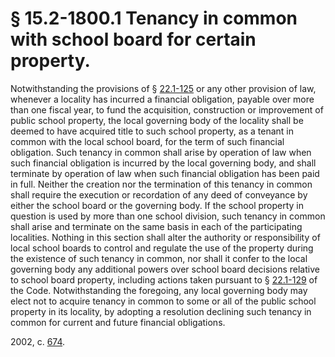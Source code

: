 # § 15.2-1800.1 Tenancy in common with school board for certain property.

<p>Notwithstanding the provisions of § <a href='http://law.lis.virginia.gov/vacode/22.1-125/'>22.1-125</a> or any other provision of law, whenever a locality has incurred a financial obligation, payable over more than one fiscal year, to fund the acquisition, construction or improvement of public school property, the local governing body of the locality shall be deemed to have acquired title to such school property, as a tenant in common with the local school board, for the term of such financial obligation. Such tenancy in common shall arise by operation of law when such financial obligation is incurred by the local governing body, and shall terminate by operation of law when such financial obligation has been paid in full. Neither the creation nor the termination of this tenancy in common shall require the execution or recordation of any deed of conveyance by either the school board or the governing body. If the school property in question is used by more than one school division, such tenancy in common shall arise and terminate on the same basis in each of the participating localities. Nothing in this section shall alter the authority or responsibility of local school boards to control and regulate the use of the property during the existence of such tenancy in common, nor shall it confer to the local governing body any additional powers over school board decisions relative to school board property, including actions taken pursuant to § <a href='http://law.lis.virginia.gov/vacode/22.1-129/'>22.1-129</a> of the Code. Notwithstanding the foregoing, any local governing body may elect not to acquire tenancy in common to some or all of the public school property in its locality, by adopting a resolution declining such tenancy in common for current and future financial obligations.</p><p>2002, c. <a href='http://lis.virginia.gov/cgi-bin/legp604.exe?021+ful+CHAP0674'>674</a>.</p>